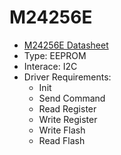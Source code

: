 # M24256E
* [M24256E Datasheet](https://www.st.com/resource/en/datasheet/m24256e-f.pdf)
* Type: EEPROM 
* Interace: I2C
* Driver Requirements:
    * Init
    * Send Command
    * Read Register
    * Write Register
    * Write Flash
    * Read Flash